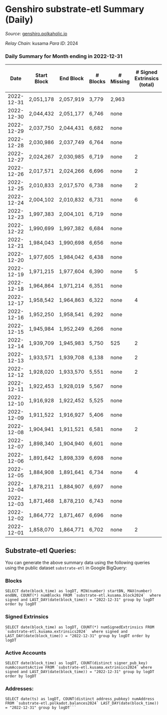 # Genshiro substrate-etl Summary (Daily)

_Source_: [genshiro.polkaholic.io](https://genshiro.polkaholic.io)

*Relay Chain*: kusama
*Para ID*: 2024



### Daily Summary for Month ending in 2022-12-31


| Date | Start Block | End Block | # Blocks | # Missing | # Signed Extrinsics (total) | # Active Accounts | # Addresses with Balances | # Events | # Transfers | # XCM Transfers In | # XCM Transfers Out |
| ---- | ----------- | --------- | -------- | --------- | --------------------------- | ----------------- | ------------------------- | -------- | ----------- | ------------------ | ------------------- |
| 2022-12-31 | 2,051,178 | 2,057,919 | 3,779 | 2,963 |  |  | 25 | 7,841 |   |   |   |
| 2022-12-30 | 2,044,432 | 2,051,177 | 6,746 | none |  |  | 25 | 13,509 |   | 1  |   |
| 2022-12-29 | 2,037,750 | 2,044,431 | 6,682 | none |  |  | 25 | 13,375 |   |   |   |
| 2022-12-28 | 2,030,986 | 2,037,749 | 6,764 | none |  |  | 25 | 13,540 |   |   |   |
| 2022-12-27 | 2,024,267 | 2,030,985 | 6,719 | none | 2 | 2 | 25 | 13,464 |   | 1  |   |
| 2022-12-26 | 2,017,571 | 2,024,266 | 6,696 | none | 2 | 2 | 25 | 13,412 |   |   |   |
| 2022-12-25 | 2,010,833 | 2,017,570 | 6,738 | none | 2 | 2 |  | 13,496 |   |   |   |
| 2022-12-24 | 2,004,102 | 2,010,832 | 6,731 | none | 6 |  |  | 13,500 |   |   |   |
| 2022-12-23 | 1,997,383 | 2,004,101 | 6,719 | none |  |  |  | 13,454 |   |   |   |
| 2022-12-22 | 1,990,699 | 1,997,382 | 6,684 | none |  |  |  | 13,379 |   |   |   |
| 2022-12-21 | 1,984,043 | 1,990,698 | 6,656 | none |  |  |  | 13,329 |   |   |   |
| 2022-12-20 | 1,977,605 | 1,984,042 | 6,438 | none |  |  |  | 12,892 |   | 1  |   |
| 2022-12-19 | 1,971,215 | 1,977,604 | 6,390 | none | 5 |  |  | 12,805 |   |   |   |
| 2022-12-18 | 1,964,864 | 1,971,214 | 6,351 | none |  |  |  | 12,713 |   |   |   |
| 2022-12-17 | 1,958,542 | 1,964,863 | 6,322 | none | 4 | 2 | 25 | 12,672 |   |   |   |
| 2022-12-16 | 1,952,250 | 1,958,541 | 6,292 | none |  |  | 25 | 12,595 |   |   |   |
| 2022-12-15 | 1,945,984 | 1,952,249 | 6,266 | none |  |  | 25 | 12,542 |   |   |   |
| 2022-12-14 | 1,939,709 | 1,945,983 | 5,750 | 525 | 2 | 2 | 25 | 11,519 |   |   |   |
| 2022-12-13 | 1,933,571 | 1,939,708 | 6,138 | none | 2 | 2 |  | 12,295 |   |   |   |
| 2022-12-12 | 1,928,020 | 1,933,570 | 5,551 | none | 2 | 2 | 25 | 11,120 |   |   |   |
| 2022-12-11 | 1,922,453 | 1,928,019 | 5,567 | none |  |  | 25 | 11,143 |   |   |   |
| 2022-12-10 | 1,916,928 | 1,922,452 | 5,525 | none |  |  | 25 | 11,060 |   |   |   |
| 2022-12-09 | 1,911,522 | 1,916,927 | 5,406 | none |  |  | 25 | 10,833 |   | 2  |   |
| 2022-12-08 | 1,904,941 | 1,911,521 | 6,581 | none | 2 | 2 | 25 | 13,182 |   |   |   |
| 2022-12-07 | 1,898,340 | 1,904,940 | 6,601 | none |  |  | 25 | 13,219 |   | 1  |   |
| 2022-12-06 | 1,891,642 | 1,898,339 | 6,698 | none |  |  | 25 | 13,407 |   |   |   |
| 2022-12-05 | 1,884,908 | 1,891,641 | 6,734 | none | 4 | 2 | 25 | 13,503 |   | 1  |   |
| 2022-12-04 | 1,878,211 | 1,884,907 | 6,697 | none |  |  | 25 | 13,405 |   |   |   |
| 2022-12-03 | 1,871,468 | 1,878,210 | 6,743 | none |  |  | 25 | 13,497 |   |   |   |
| 2022-12-02 | 1,864,772 | 1,871,467 | 6,696 | none |  |  | 25 | 13,404 |   |   |   |
| 2022-12-01 | 1,858,070 | 1,864,771 | 6,702 | none | 2 | 2 | 25 | 13,436 |   | 2  |   |

## Substrate-etl Queries:
You can generate the above summary data using the following queries using the public dataset `substrate-etl` in Google BigQuery:


### Blocks
```
SELECT date(block_time) as logDT, MIN(number) startBN, MAX(number) endBN, COUNT(*) numBlocks FROM `substrate-etl.kusama.block2024`  where signed and LAST_DAY(date(block_time)) = "2022-12-31" group by logDT order by logDT
```


### Signed Extrinsics
```
SELECT date(block_time) as logDT, COUNT(*) numSignedExtrinsics FROM `substrate-etl.kusama.extrinsics2024`  where signed and LAST_DAY(date(block_time)) = "2022-12-31" group by logDT order by logDT
```


### Active Accounts
```
SELECT date(block_time) as logDT, COUNT(distinct signer_pub_key) numAccountsActive FROM `substrate-etl.kusama.extrinsics2024` where signed and LAST_DAY(date(block_time)) = "2022-12-31" group by logDT order by logDT
```


### Addresses:
```
SELECT date(ts) as logDT, COUNT(distinct address_pubkey) numAddress FROM `substrate-etl.polkadot.balances2024` LAST_DAY(date(block_time)) = "2022-12-31" group by logDT```

